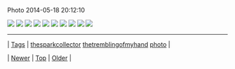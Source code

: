 <!--
title: Photo 2014-05-18 20
date: 2020-06-28T15:27:00.290Z
tags: thesparkcollector, thetremblingofmyhand, photo
-->


Photo 2014-05-18 20:12:10

![](86139326374-0.jpg)
![](86139326374-1.jpg)
![](86139326374-2.jpg)
![](86139326374-3.jpg)
![](86139326374-4.jpg)
![](86139326374-5.jpg)
![](86139326374-6.jpg)
![](86139326374-7.jpg)
![](86139326374-8.jpg)
![](86139326374-9.jpg)

<!--BOTTOM-POST-NAVIGATION-->
---

| [Tags](tags.md) | [thesparkcollector](tag-thesparkcollector.md) [thetremblingofmyhand](tag-thetremblingofmyhand.md) [photo](tag-photo.md) |

| [Newer](86121671931.md) | [Top](index.md) | [Older](86143749329.md) |